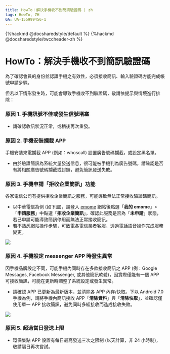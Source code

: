 ```yaml
---
title: HowTo：解決手機收不到簡訊驗證碼 | zh
tags: HowTo, ZH
GA: UA-155999456-1
---
```


{%hackmd @docsharedstyle/default %}
{%hackmd @docsharedstyle/twccheader-zh %}

# HowTo：解決手機收不到簡訊驗證碼

為了確認會員的身份並認證手機之有效性，必須接收簡訊、輸入驗證碼方能完成帳號申請步驟。 

但若以下情形發生時，可能會導致手機收不到驗證碼，敬請依提示與情境進行排除： 

### 原因 1. 手機訊號不佳或發生信號堵塞
 
- 請確認收訊狀況正常，或稍後再次重發。

### 原因 2. 手機安裝攔截 APP

手機安裝來電攔截 APP (例如：whoscall) 設置廣告號碼攔截，或設定黑名單。

- 由於驗證簡訊為系統大量發送信息，很可能被手機判為廣告號碼，請確認是否有將相關廣告號碼攔截或封鎖，避免簡訊發送失敗。

### 原因 3. 手機申請「拒收企業簡訊」功能

各家電信公司有提供拒收企業簡訊之服務，可能導致無法正常接收驗證碼簡訊。
- 以中華電信為例 (如下圖)，請登入 [emome](https://www.emome.net/) 網站後點選「**我的 emome**」>「**申請服務**」中點選「**拒收企業簡訊**」，確認此服務是否為「**未申請**」狀態，若已申請可能導致簡訊停用而無法正常接收簡訊。
- 若不熟悉網站操作步驟，可致電各電信業者客服，透過電話語音操作完成服務變更。
 
![](https://cos.twcc.ai/SYS-MANUAL/uploads/upload_b5225af922737d34cbf6b6aec66ee43f.png)


### 原因 4. 手機設定 messenger  APP 時發生異常

因手機品牌設定不同，可能手機內同時存在多款接收簡訊之 APP (例：Google Messages, Facebook Messenger, 或其他簡訊軟體)，因實際僅能有一個 APP 可接收簡訊，可能在更新時調整了系統設定或發生異常。

- 請確認 APP 已更新為最新版本，並清除各 APP 內存/快取。下以 Android 7.0 手機為例，請將手機內簡訊接收 APP「**清除資料**」與「**清除快取**」，並確認僅使用單一 APP 接收簡訊，避免同時多組接收而造成接收失敗。

![](https://cos.twcc.ai/SYS-MANUAL/uploads/upload_02eacf67c3cd61404323a63f03a30cdd.png)

### 原因 5. 超過當日發送上限

- 環保集點 APP 設置有每日最高發送三次之限制 (以天計算，非 24 小時制)，敬請隔日再次嘗試。

